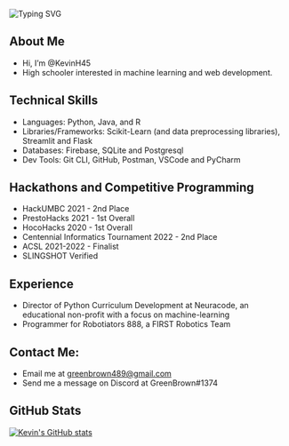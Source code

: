 ![Typing SVG](https://readme-typing-svg.herokuapp.com?font=Arial&size=32&color=FFFFFF&lines=Hey!+I'm+Kevin)


## About Me
- Hi, I’m @KevinH45 
- High schooler interested in machine learning and web development.

## Technical Skills
- Languages: Python, Java, and R
- Libraries/Frameworks: Scikit-Learn (and data preprocessing libraries), Streamlit and Flask
- Databases: Firebase, SQLite and Postgresql
- Dev Tools: Git CLI, GitHub, Postman, VSCode and PyCharm

## Hackathons and Competitive Programming
- HackUMBC 2021 - 2nd Place
- PrestoHacks 2021 - 1st Overall
- HocoHacks 2020 - 1st Overall
- Centennial Informatics Tournament 2022 - 2nd Place
- ACSL 2021-2022 - Finalist
- SLINGSHOT Verified

## Experience
- Director of Python Curriculum Development at Neuracode, an educational non-profit with a focus on machine-learning
- Programmer for Robotiators 888, a FIRST Robotics Team

## Contact Me:
- Email me at greenbrown489@gmail.com
- Send me a message on Discord at GreenBrown#1374

## GitHub Stats
[![Kevin's GitHub stats](https://github-readme-stats.vercel.app/api?username=KevinH45&show_icons=true&theme=synthwave)](https://github.com/anuraghazra/github-readme-stats)
